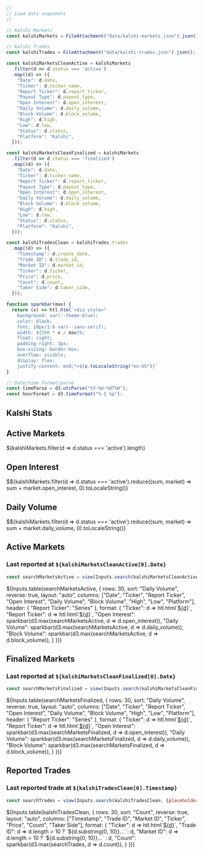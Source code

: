 ```js
//
// Load data snapshots
//

// Kalshi Markets 
const kalshiMarkets = FileAttachment("data/kalshi-markets.json").json();

// Kalshi Trades 
const kalshiTrades = FileAttachment("data/kalshi-trades.json").json();
```

```js
const kalshiMarketsCleanActive = kalshiMarkets
  .filter(d => d.status === 'active')
  .map((d) => ({
    "Date": d.date,
    "Ticker": d.ticker_name,
    "Report Ticker": d.report_ticker,
    "Payout Type": d.payout_type,
    "Open Interest": d.open_interest,
    "Daily Volume": d.daily_volume,
    "Block Volume": d.block_volume,
    "High": d.high,
    "Low": d.low,
    "Status": d.status,
    "Platform": "Kalshi",
  }));

const kalshiMarketsCleanFinalized = kalshiMarkets
  .filter(d => d.status === 'finalized')
  .map((d) => ({
    "Date": d.date,
    "Ticker": d.ticker_name,
    "Report Ticker": d.report_ticker,
    "Payout Type": d.payout_type,
    "Open Interest": d.open_interest,
    "Daily Volume": d.daily_volume,
    "Block Volume": d.block_volume,
    "High": d.high,
    "Low": d.low,
    "Status": d.status,
    "Platform": "Kalshi",
  }));
```

```js
const kalshiTradesClean = kalshiTrades.trades
  .map((d) => ({
    "Timestamp": d.create_date,
    "Trade ID": d.trade_id,
    "Market ID": d.market_id,
    "Ticker": d.ticker,
    "Price": d.price,
    "Count": d.count,
    "Taker Side": d.taker_side,
  }));
```

```js
function sparkbar(max) {
  return (x) => htl.html`<div style="
    background: var(--theme-blue);
    color: black;
    font: 10px/1.6 var(--sans-serif);
    width: ${100 * x / max}%;
    float: right;
    padding-right: 3px;
    box-sizing: border-box;
    overflow: visible;
    display: flex;
    justify-content: end;">${x.toLocaleString("en-US")}`
}
```

```js
// Date/time format/parse
const timeParse = d3.utcParse("%Y-%m-%dT%H");
const hourFormat = d3.timeFormat("%-I %p");
```

## Kalshi Stats

<div class="grid grid-cols-4">
  <div class="card" style="color: inherit;">
    <h2>Active Markets</h2>
    <span class="big">${kalshiMarkets.filter(d => d.status === 'active').length}</span>
  </div>
  <div class="card" style="color: inherit;">
    <h2>Open Interest</h2>
    <span class="big">$${kalshiMarkets.filter(d => d.status === 'active').reduce((sum, market) => sum + market.open_interest, 0).toLocaleString()}</span>
  </div>
  <div class="card" style="color: inherit;">
    <h2>Daily Volume</h2>
    <span class="big">$${kalshiMarkets.filter(d => d.status === 'active').reduce((sum, market) => sum + market.daily_volume, 0).toLocaleString()}</span>
  </div>
</div>

## Active Markets
<h3>Last reported at <code>${kalshiMarketsCleanActive[0].Date}</code></h3>

```js
const searchMarketsActive = view(Inputs.search(kalshiMarketsCleanActive, {placeholder: "Search markets…"}));
```

<div class="table-responsive">
  <div class="card" style="padding: 0;">
    ${Inputs.table(searchMarketsActive, {
      rows: 30, 
      sort: "Daily Volume", 
      reverse: true,
      layout: "auto",
      columns: ["Date", "Ticker", "Report Ticker", "Open Interest", "Daily Volume", "Block Volume", "High", "Low", "Platform"],
      header: {
        "Report Ticker": "Series"
      },
      format: {
        "Ticker": d => htl.html`<a href="https://kalshi.com/markets/${d}" target="_blank">${d}</a>`,
        "Report Ticker": d => htl.html`<a href="https://kalshi.com/markets/${d}" target="_blank">${d}</a>`,
        "Open Interest": sparkbar(d3.max(searchMarketsActive, d => d.open_interest)),
        "Daily Volume": sparkbar(d3.max(searchMarketsActive, d => d.daily_volume)),
        "Block Volume": sparkbar(d3.max(searchMarketsActive, d => d.block_volume)),
      }
    })}
  </div>
</div>

## Finalized Markets
<h3>Last reported at <code>${kalshiMarketsCleanFinalized[0].Date}</code></h3>

```js
const searchMarketsFinalized = view(Inputs.search(kalshiMarketsCleanFinalized, {placeholder: "Search markets…"}));
```

<div class="table-responsive">
  <div class="card" style="padding: 0;">
    ${Inputs.table(searchMarketsFinalized, {
      rows: 30, 
      sort: "Daily Volume", 
      reverse: true,
      layout: "auto",
      columns: ["Date", "Ticker", "Report Ticker", "Open Interest", "Daily Volume", "Block Volume", "High", "Low", "Platform"],
      header: {
        "Report Ticker": "Series"
      },
      format: {
        "Ticker": d => htl.html`<a href="https://kalshi.com/markets/${d}" target="_blank">${d}</a>`,
        "Report Ticker": d => htl.html`<a href="https://kalshi.com/markets/${d}" target="_blank">${d}</a>`,
        "Open Interest": sparkbar(d3.max(searchMarketsFinalized, d => d.open_interest)),
        "Daily Volume": sparkbar(d3.max(searchMarketsFinalized, d => d.daily_volume)),
        "Block Volume": sparkbar(d3.max(searchMarketsFinalized, d => d.block_volume)),
      }
    })}
  </div>
</div>

## Reported Trades
<h3>Last reported trade at <code>${kalshiTradesClean[0].Timestamp}</code></h3>

```js
const searchTrades = view(Inputs.search(kalshiTradesClean, {placeholder: "Search trades…"}));
```

<div class="table-responsive">
  <div class="card" style="padding: 0;">
    ${Inputs.table(kalshiTradesClean, {
      rows: 30, 
      sort: "Count", 
      reverse: true,
      layout: "auto",
      columns: ["Timestamp", "Trade ID", "Market ID", "Ticker", "Price", "Count", "Taker Side"],
      format: {
        "Ticker": d => htl.html`<a href="https://kalshi.com/markets/${d}" target="_blank">${d}</a>`,
        "Trade ID": d => d.length > 10 ? `${d.substring(0, 10)}...` : d,
        "Market ID": d => d.length > 10 ? `${d.substring(0, 10)}...` : d,
        "Count": sparkbar(d3.max(searchTrades, d => d.count)),
      }
    })}
  </div>
</div>